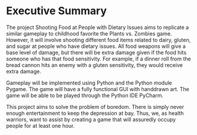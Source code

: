 # Executive Summary
The project Shooting Food at People with Dietary Issues aims to replicate a similar gameplay to childhood favorite the Plants vs. Zombies game. However, it will involve shooting different food items related to dairy, gluten, and sugar at people who have dietary issues. All food weapons will give a base level of damage, but there will be extra damage given if the food hits someone who has that food sensitivity. For example, if a dinner roll from the bread cannon hits an enemy with a gluten sensitivity, they would receive extra damage.

Gameplay will be implemented using Python and the Python module Pygame. The game will have a fully functional GUI with handdrawn art. The game will be able to be played through the Python IDE PyCharm.

This project aims to solve the problem of boredom. There is simply never enough entertainment to keep the depression at bay. Thus, we, as health warriors, want to assist by creating a game that will assuredly occupy people for at least one hour.
